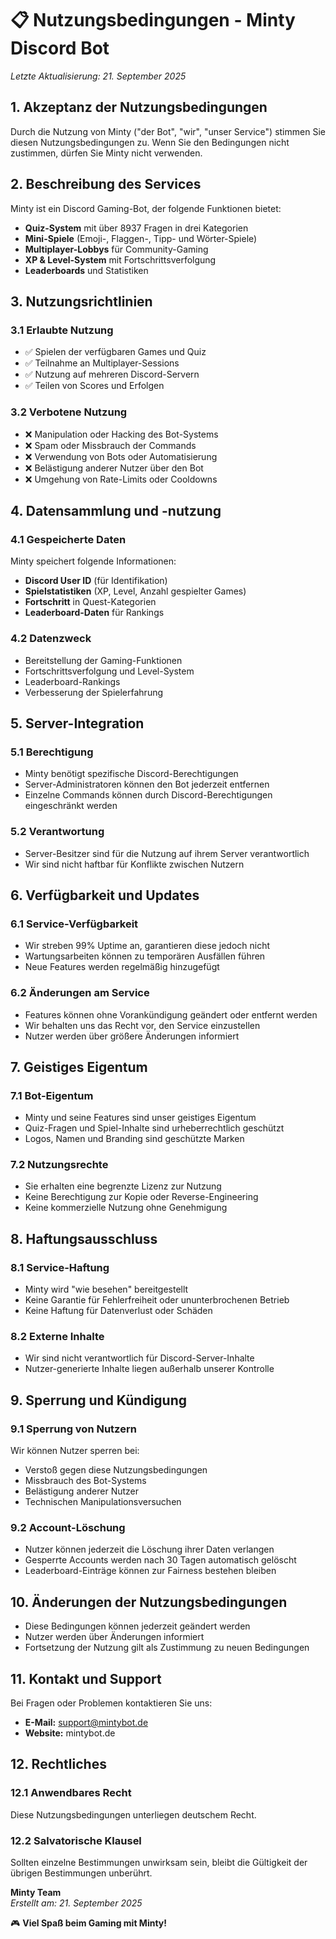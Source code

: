 # 📋 Nutzungsbedingungen - Minty Discord Bot

*Letzte Aktualisierung: 21. September 2025*

## 1. Akzeptanz der Nutzungsbedingungen

Durch die Nutzung von Minty ("der Bot", "wir", "unser Service") stimmen Sie diesen Nutzungsbedingungen zu. Wenn Sie den Bedingungen nicht zustimmen, dürfen Sie Minty nicht verwenden.

## 2. Beschreibung des Services

Minty ist ein Discord Gaming-Bot, der folgende Funktionen bietet:
- **Quiz-System** mit über 8937 Fragen in drei Kategorien
- **Mini-Spiele** (Emoji-, Flaggen-, Tipp- und Wörter-Spiele)
- **Multiplayer-Lobbys** für Community-Gaming
- **XP & Level-System** mit Fortschrittsverfolgung
- **Leaderboards** und Statistiken

## 3. Nutzungsrichtlinien

### 3.1 Erlaubte Nutzung
- ✅ Spielen der verfügbaren Games und Quiz
- ✅ Teilnahme an Multiplayer-Sessions
- ✅ Nutzung auf mehreren Discord-Servern
- ✅ Teilen von Scores und Erfolgen

### 3.2 Verbotene Nutzung
- ❌ Manipulation oder Hacking des Bot-Systems
- ❌ Spam oder Missbrauch der Commands
- ❌ Verwendung von Bots oder Automatisierung
- ❌ Belästigung anderer Nutzer über den Bot
- ❌ Umgehung von Rate-Limits oder Cooldowns

## 4. Datensammlung und -nutzung

### 4.1 Gespeicherte Daten
Minty speichert folgende Informationen:
- **Discord User ID** (für Identifikation)
- **Spielstatistiken** (XP, Level, Anzahl gespielter Games)
- **Fortschritt** in Quest-Kategorien
- **Leaderboard-Daten** für Rankings

### 4.2 Datenzweck
- Bereitstellung der Gaming-Funktionen
- Fortschrittsverfolgung und Level-System
- Leaderboard-Rankings
- Verbesserung der Spielerfahrung

## 5. Server-Integration

### 5.1 Berechtigung
- Minty benötigt spezifische Discord-Berechtigungen
- Server-Administratoren können den Bot jederzeit entfernen
- Einzelne Commands können durch Discord-Berechtigungen eingeschränkt werden

### 5.2 Verantwortung
- Server-Besitzer sind für die Nutzung auf ihrem Server verantwortlich
- Wir sind nicht haftbar für Konflikte zwischen Nutzern

## 6. Verfügbarkeit und Updates

### 6.1 Service-Verfügbarkeit
- Wir streben 99% Uptime an, garantieren diese jedoch nicht
- Wartungsarbeiten können zu temporären Ausfällen führen
- Neue Features werden regelmäßig hinzugefügt

### 6.2 Änderungen am Service
- Features können ohne Vorankündigung geändert oder entfernt werden
- Wir behalten uns das Recht vor, den Service einzustellen
- Nutzer werden über größere Änderungen informiert

## 7. Geistiges Eigentum

### 7.1 Bot-Eigentum
- Minty und seine Features sind unser geistiges Eigentum
- Quiz-Fragen und Spiel-Inhalte sind urheberrechtlich geschützt
- Logos, Namen und Branding sind geschützte Marken

### 7.2 Nutzungsrechte
- Sie erhalten eine begrenzte Lizenz zur Nutzung
- Keine Berechtigung zur Kopie oder Reverse-Engineering
- Keine kommerzielle Nutzung ohne Genehmigung

## 8. Haftungsausschluss

### 8.1 Service-Haftung
- Minty wird "wie besehen" bereitgestellt
- Keine Garantie für Fehlerfreiheit oder ununterbrochenen Betrieb
- Keine Haftung für Datenverlust oder Schäden

### 8.2 Externe Inhalte
- Wir sind nicht verantwortlich für Discord-Server-Inhalte
- Nutzer-generierte Inhalte liegen außerhalb unserer Kontrolle

## 9. Sperrung und Kündigung

### 9.1 Sperrung von Nutzern
Wir können Nutzer sperren bei:
- Verstoß gegen diese Nutzungsbedingungen
- Missbrauch des Bot-Systems
- Belästigung anderer Nutzer
- Technischen Manipulationsversuchen

### 9.2 Account-Löschung
- Nutzer können jederzeit die Löschung ihrer Daten verlangen
- Gesperrte Accounts werden nach 30 Tagen automatisch gelöscht
- Leaderboard-Einträge können zur Fairness bestehen bleiben

## 10. Änderungen der Nutzungsbedingungen

- Diese Bedingungen können jederzeit geändert werden
- Nutzer werden über Änderungen informiert
- Fortsetzung der Nutzung gilt als Zustimmung zu neuen Bedingungen

## 11. Kontakt und Support

Bei Fragen oder Problemen kontaktieren Sie uns:
- **E-Mail:** support@mintybot.de
- **Website:** mintybot.de

## 12. Rechtliches

### 12.1 Anwendbares Recht
Diese Nutzungsbedingungen unterliegen deutschem Recht.

### 12.2 Salvatorische Klausel
Sollten einzelne Bestimmungen unwirksam sein, bleibt die Gültigkeit der übrigen Bestimmungen unberührt.

**Minty Team**  
*Erstellt am: 21. September 2025*

🎮 **Viel Spaß beim Gaming mit Minty!**
